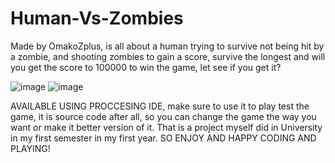 # Human-Vs-Zombies
Made by OmakoZplus, is all about a human trying to survive not being hit by a zombie, and shooting zombies to gain a score, 
survive the longest and will you get the score to 100000 to win the game, let see if you get it?

![image](https://github.com/user-attachments/assets/530cde14-e1e8-4e80-978b-aa007f68bb13)
![image](https://github.com/user-attachments/assets/85798d61-bd33-4d21-a2da-1efafc231d71)

AVAILABLE USING PROCCESING IDE, make sure to use it to play test the game, it is source code after all, so you can change the game the way you want or make it better version of it. That is a project myself did in University in my first semester in my first year. SO ENJOY AND HAPPY CODING AND PLAYING! 
